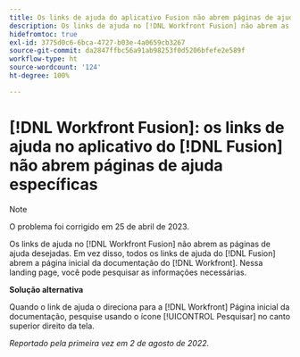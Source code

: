 ```yaml
---
title: Os links de ajuda do aplicativo Fusion não abrem páginas de ajuda específicas
description: Os links de ajuda no [!DNL Workfront Fusion] não abrem as páginas de ajuda desejadas. Em vez disso, todos os links de ajuda do Fusion abrem a página inicial da documentação do Workfront. Nessa landing page, você pode pesquisar as informações necessárias.
hidefromtoc: true
exl-id: 3775d0c6-6bca-4727-b03e-4a0659cb3267
source-git-commit: da2847ffbc56a91ab98253f0d5206bfefe2e589f
workflow-type: ht
source-wordcount: '124'
ht-degree: 100%

---
```


# [!DNL Workfront Fusion]: os links de ajuda no aplicativo do [!DNL Fusion] não abrem páginas de ajuda específicas

>[!NOTE]
>
>O problema foi corrigido em 25 de abril de 2023.

Os links de ajuda no [!DNL Workfront Fusion] não abrem as páginas de ajuda desejadas. Em vez disso, todos os links de ajuda do [!DNL Fusion] abrem a página inicial da documentação do [!DNL Workfront]. Nessa landing page, você pode pesquisar as informações necessárias.

**Solução alternativa**

Quando o link de ajuda o direciona para a [!DNL Workfront] Página inicial da documentação, pesquise usando o ícone [!UICONTROL Pesquisar] no canto superior direito da tela.

_Reportado pela primeira vez em 2 de agosto de 2022._
